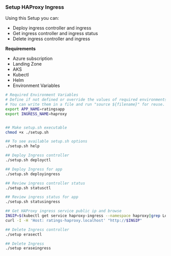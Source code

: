 ### Setup HAProxy Ingress

Using this Setup you can:
- Deploy ingress controller and ingress
- Get ingress controller and ingress status
- Delete ingress controller and ingress

**Requirements**
- Azure subscription
- Landing Zone
- AKS
- Kubectl
- Helm
- Environment Variables

```bash
# Required Environment Variables
# Define if not defined or override the values of required environments variables.
# You can write them in a file and run "source ${filename}" for reuse.
export APP_NAME=ratingsapp
export INGRESS_NAME=haproxy

```

```bash

## Make setup.sh executable
chmod +x ./setup.sh

## To see available setup.sh options
./setup.sh help

## Deploy Ingress controller
./setup.sh deployctl

## Deploy Ingress for app
./setup.sh deployingress

## Review ingress controller status
./setup.sh statusctl

## Review ingress status for app
./setup.sh statusingress

## Get HAProxy ingress service public ip and browse
INGIP=$(kubectl get service haproxy-ingress --namespace haproxy|grep LoadBalancer| awk '{print $4}')
curl -I -H 'Host: ratings-haproxy.localhost' "http://$INGIP"

## Delete Ingress controller
./setup erasectl

## Delete Ingress
./setup eraseingress

```
